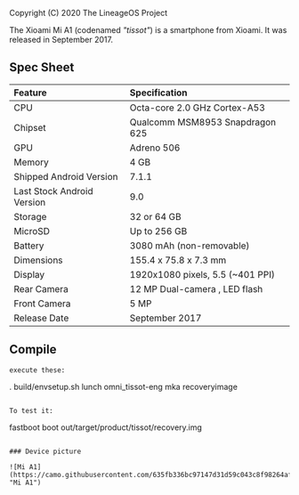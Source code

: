 Copyright (C) 2020 The LineageOS Project
 
The Xioami Mi A1 (codenamed _"tissot"_) is a smartphone from Xioami.
It was released in September 2017.

## Spec Sheet

| Feature                    | Specification                     |
| :------------------------- | :-------------------------------- |
| CPU                        | Octa-core 2.0 GHz Cortex-A53      |
| Chipset                    | Qualcomm MSM8953 Snapdragon 625   |
| GPU                        | Adreno 506                        |
| Memory                     | 4 GB                              |
| Shipped Android Version    | 7.1.1                             |
| Last Stock Android Version | 9.0                               |
| Storage                    | 32 or 64 GB                       |
| MicroSD                    | Up to 256 GB                      |
| Battery                    | 3080 mAh (non-removable)          |
| Dimensions                 | 155.4 x 75.8 x 7.3 mm             |
| Display                    | 1920x1080 pixels, 5.5 (~401 PPI)  |
| Rear Camera                | 12 MP Dual-camera , LED flash     |
| Front Camera               | 5 MP                              |
| Release Date               | September 2017                    |


## Compile
```
execute these:

```
. build/envsetup.sh
lunch omni_tissot-eng
mka recoveryimage
```

To test it:

```
fastboot boot out/target/product/tissot/recovery.img
```

### Device picture

![Mi A1](https://camo.githubusercontent.com/635fb336bc97147d31d59c043c8f98264af8941f/68747470733a2f2f312e62702e626c6f6773706f742e636f6d2f2d56526a6a7237574945544d2f576439695375754c3665492f414141414141414142506b2f384735516553635978323471763136756a5147502d37546145396e56554e674151434c63424741732f733630302f6d692d61315f616c6c636f6c6f7273312e706e67 "Mi A1")

